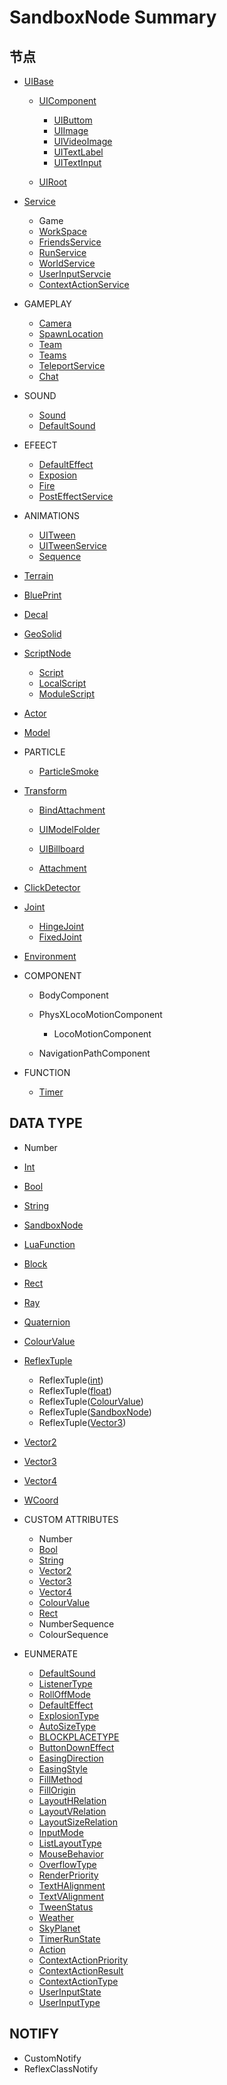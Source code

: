 # SandboxNode Summary

## 节点

- [UIBase](/#/Api/Class/Scene/SceneUIBase.md)
    - [UIComponent](/#/Api/Class/Scene/SceneUIComponent.md)
        - [UIButtom](/#/Api/Class/Scene/SceneUIButtom.md)
        - [UIImage](/#/Api/Class/Scene/SceneUIImage.md)
        - [UIVideoImage](/#/Api/Class/Scene/SceneUIVideoImage.md)
        - [UITextLabel](/#/Api/Class/Scene/SceneUITextLabel.md)
        - [UITextInput](/#/Api/Class/Scene/SceneUITextInput.md)

    - [UIRoot](/#/Api/Class/Scene/SceneUIRoot.md)

- [Service](/#/Api/Class/Service/ServiceNode.md)
    - Game
    - [WorkSpace](/#/Api/Class/Scene/SceneRoot.md)
    - [FriendsService](/#/Api/Class/Data/SandboxFriendsService.md)
    - [RunService](/#/Api/Class/Script/RunService.md)
    - [WorldService](/#/Api/Class/GamePlay/SandboxWorldService.md)
    - [UserInputServcie](/#/Api/Class/Animation/UserInputService.md)
    - [ContextActionService](/#/Api/Class/Input/ContextActionService.md)

- GAMEPLAY
    - [Camera](/#/Api/Class/GamePlay/SandboxCameraObject.md)
    - [SpawnLocation](/#/Api/Class/GamePlay/SpawnLocation.md)
    - [Team](/#/Api/Class/GamePlay/SandboxTeam.md)
    - [Teams](/#/Api/Class/GamePlay/SandboxTeams.md)
    - [TeleportService](/#/Api/Class/GamePlay/SandboxTeleportService.md)
    - [Chat](/#/Api/Class/GamePlay/SandboxChat.md)

- SOUND
    - [Sound](/#/Api/Class/Sound/SandboxSound.md)
    - [DefaultSound](/#/Api/Class/Sound/SandboxDefaultSound.md)

- EFEECT
    - [DefaultEffect](/#/Api/Class/Effect/SandboxDefaultEffect.md)
    - [Exposion](/#/Api/Class/Effect/SandboxExposion.md)
    - [Fire](/#/Api/Class/Effect/SandboxFire.md)
    - [PostEffectService](/#/Api/Class/Effect/SandboxPostEffectService.md)

- ANIMATIONS
    - [UITween](/#/Api/Class/Animation/SceneTweenObject.md)
    - [UITweenService](/#/Api/Class/Animation/SandboxTweenService.md)
    - [Sequence](/#/Api/Class/Animation/SandboxSequenceObject.md)

- [Terrain](/#/Api/Class/Build/TerrainNode.md)
- [BluePrint](/studiohtml/#/Api/Class/Build/SandboxBluePrint.md)
- [Decal](/studiohtml/#/Api/Class/Scene/SandboxDecalObject.md)
- [GeoSolid](/studiohtml/#/Api/Class/Build/SceneGeoSolid.md)
- [ScriptNode](/#/Api/Class/NoType/ScriptNode.md)
    - [Script](/#/Api/Class/Script/ScriptObject.md)
    - [LocalScript](/#/Api/Class/Script/LocalScriptNode.md)
    - [ModuleScript](/#/Api/Class/Script/ModuleScriptNode.md)

- [Actor](/#/Api/Class/Role/SceneActorObject.md)
- [Model](/#/Api/Class/Role/SceneModelObject.md)
- PARTICLE
    - [ParticleSmoke](/#/Api/Class/Effect/SandboxParticleSmoke.md)

- [Transform](/#/Api/Class/NoType/SceneTransObject.md)
    - [BindAttachment](/#/Api/Class/Bind/SceneBindAttachment.md)
    - [UIModelFolder](/#/Api/Class/Build/SceneModelFolderObject.md)

    - [UIBillboard](/#/Api/Class/Scene/SceneUIBillboard.md)
    - [Attachment](/#/Api/Class/Bind/SandboxAttachmentObject.md)

- [ClickDetector](/#/Api/Class/Input/SandboxClickDetectorObject.md)
- [Joint](/#/Api/Class/NoType/SandboxJoint.md)
    - [HingeJoint](/#/Api/Class/Bind/SandboxHingeJoint.md)
    - [FixedJoint](/#/Api/Class/Bind/SandboxFixedJoint.md)

- [Environment](/#/Api/Class/GamePlay/EnvironmentNode.md)
- COMPONENT
    - BodyComponent
    - PhysXLocoMotionComponent
        - LocoMotionComponent

    - NavigationPathComponent

- FUNCTION
    - [Timer](/Api/Class/Script/TimerNode.md)

## DATA TYPE

- Number
- [Int](/#/Api/DataType/Int.md)
- [Bool](/#/Api/DataType/Bool.md)
- [String](/#/Api/DataType/String.md)

- [SandboxNode](/#/Api/Class/NoType/SandboxNode.md)
- [LuaFunction](/#/Api/Parameter/LuaFunction.md)
- [Block](/#/Api/Class/Build/Block.md)
- [Rect](/#/Api/DataType/Rect.md)
- [Ray](/#/Api/DataType/Ray.md)
- [Quaternion](/#/Api/DataType/Quaternion.md)
- [ColourValue](/#/Api/DataType/ColourValue.md)
- [ReflexTuple]()
    - ReflexTuple([int](/#/Api/DataType/int.md))
    - ReflexTuple([float](/#/Api/DataType/float.md))
    - ReflexTuple([ColourValue](/#/Api/DataType/ColourValue.md))
    - ReflexTuple([SandboxNode](/#/Api/Class/NoType/SandboxNode.md))
    - ReflexTuple([Vector3](/#/Api/DataType/Vector3.md))

- [Vector2](/#/Api/DataType/Vector2.md)
- [Vector3](/#/Api/DataType/Vector3.md)
- [Vector4](/#/Api/DataType/Vector4.md)
- [WCoord](WCoord.md)

- CUSTOM ATTRIBUTES
	- Number
	- [Bool](/#/Api/DataType/bool.md)
	- [String](/#/Api/DataType/string.md)
	- [Vector2](/#/Api/DataType/Vector2.md)
	- [Vector3](/#/Api/DataType/Vector3.md)
	- [Vector4](/#/Api/DataType/Vector4.md)
	- [ColourValue](/#/Api/DataType/ColourValue.md)
	- [Rect](/#/Api/DataType/Rect.md)
	- NumberSequence
	- ColourSequence


- EUNMERATE

    - [DefaultSound](/#/Api/Enumerate/Sound/EnumDefaultSound.md)
    - [ListenerType](/#/Api/Enumerate/Sound/EnumListenerType.md)
    - [RollOffMode](/#/Api/Enumerate/Sound/EnumRollOffMode.md)
    - [DefaultEffect](/#/Api/Enumerate/Effect/EnumDefaultEffect.md)
    - [ExplosionType](/#/Api/Enumerate/Effect/ExplosionType.md)
    - [AutoSizeType](/#/Api/Enumerate/UI/AutoSizeType.md)
    - [BLOCKPLACETYPE](/#/Api/Enumerate/UI/BLOCKPLACETYPE.md)
    - [ButtonDownEffect](/#/Api/Enumerate/UI/ButtonDownEffect.md)
    - [EasingDirection](/#/Api/Enumerate/UI/EasingDirection.md)
    - [EasingStyle](/#/Api/Enumerate/UI/EasingStyle.md)
    - [FillMethod](/#/Api/Enumerate/UI/EnumFillMethod.md)
    - [FillOrigin](/#/Api/Enumerate/UI/EnumFillOrigin.md)
    - [LayoutHRelation](/#/Api/Enumerate/UI/EnumLayoutHRelation.md)
    - [LayoutVRelation](/#/Api/Enumerate/UI/EnumLayoutVRelation.md)
    - [LayoutSizeRelation](/#/Api/Enumerate/UI/EnumLayoutSizeRelation.md)
    - [InputMode](/#/Api/Enumerate/UI/InputMode.md)
    - [ListLayoutType](/#/Api/Enumerate/UI/ListLayoutType.md)
    - [MouseBehavior](/#/Api/Enumerate/UI/MouseBehaviorEnum.md)
    - [OverflowType](/#/Api/Enumerate/UI/OverflowType.md)
    - [RenderPriority](/#/Api/Enumerate/UI/RenderPriority.md)
    - [TextHAlignment](/#/Api/Enumerate/UI/TextHAlignment.md)
    - [TextVAlignment](/#/Api/Enumerate/UI/TextVAlignment.md)
    - [TweenStatus](/#/Api/Enumerate/UI/TweenStatus.md)
    - [Weather](/#/Api/Enumerate/GamePlay/EnumWeather.md)
    - [SkyPlanet](/#/Api/Enumerate/GamePlay/EnumSkyPlanet.md)
    - [TimerRunState](/#/Api/Enumerate/GamePlay/TimerRunState.md)
    - [Action](/#/Api/Enumerate/UserInput/Action.md)
    - [ContextActionPriority](/#/Api/Enumerate/UserInput/ContextActionPriority.md)
    - [ContextActionResult](/#/Api/Enumerate/UserInput/ContextActionResult.md)
    - [ContextActionType](/#/Api/Enumerate/UserInput/ContextActionType.md)
    - [UserInputState](/#/Api/Enumerate/UserInput/UserInputState.md)
    - [UserInputType](/#/Api/Enumerate/UserInput/UserInputType.md)

## NOTIFY

- CustomNotify
- ReflexClassNotify